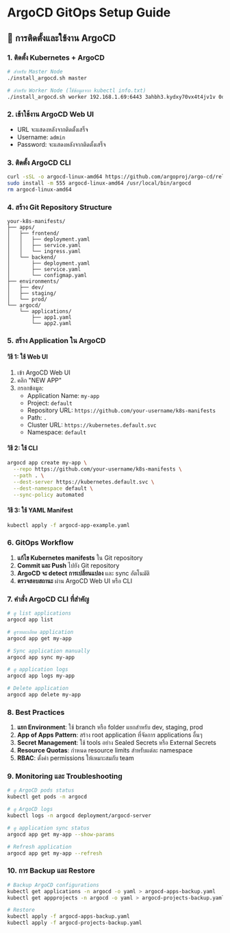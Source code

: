 # ArgoCD GitOps Setup Guide

## 🚀 การติดตั้งและใช้งาน ArgoCD

### 1. ติดตั้ง Kubernetes + ArgoCD
```bash
# สำหรับ Master Node
./install_argocd.sh master

# สำหรับ Worker Node (ใช้ข้อมูลจาก kubectl info.txt)
./install_argocd.sh worker 192.168.1.69:6443 3ahbh3.kydxy70vx4t4jv1v 0d72007ce0a0aff33388c965e1469e131df23150e71fc42a8a2ebf29cc30a87
```

### 2. เข้าใช้งาน ArgoCD Web UI
- URL จะแสดงหลังจากติดตั้งเสร็จ
- Username: `admin`
- Password: จะแสดงหลังจากติดตั้งเสร็จ

### 3. ติดตั้ง ArgoCD CLI
```bash
curl -sSL -o argocd-linux-amd64 https://github.com/argoproj/argo-cd/releases/latest/download/argocd-linux-amd64
sudo install -m 555 argocd-linux-amd64 /usr/local/bin/argocd
rm argocd-linux-amd64
```

### 4. สร้าง Git Repository Structure
```
your-k8s-manifests/
├── apps/
│   ├── frontend/
│   │   ├── deployment.yaml
│   │   ├── service.yaml
│   │   └── ingress.yaml
│   └── backend/
│       ├── deployment.yaml
│       ├── service.yaml
│       └── configmap.yaml
├── environments/
│   ├── dev/
│   ├── staging/
│   └── prod/
└── argocd/
    └── applications/
        ├── app1.yaml
        └── app2.yaml
```

### 5. สร้าง Application ใน ArgoCD

#### วิธี 1: ใช้ Web UI
1. เข้า ArgoCD Web UI
2. คลิก "NEW APP"
3. กรอกข้อมูล:
   - Application Name: `my-app`
   - Project: `default`
   - Repository URL: `https://github.com/your-username/k8s-manifests`
   - Path: `.`
   - Cluster URL: `https://kubernetes.default.svc`
   - Namespace: `default`

#### วิธี 2: ใช้ CLI
```bash
argocd app create my-app \
  --repo https://github.com/your-username/k8s-manifests \
  --path . \
  --dest-server https://kubernetes.default.svc \
  --dest-namespace default \
  --sync-policy automated
```

#### วิธี 3: ใช้ YAML Manifest
```bash
kubectl apply -f argocd-app-example.yaml
```

### 6. GitOps Workflow

1. **แก้ไข Kubernetes manifests** ใน Git repository
2. **Commit และ Push** ไปยัง Git repository
3. **ArgoCD จะ detect การเปลี่ยนแปลง** และ sync อัตโนมัติ
4. **ตรวจสอบสถานะ** ผ่าน ArgoCD Web UI หรือ CLI

### 7. คำสั่ง ArgoCD CLI ที่สำคัญ

```bash
# ดู list applications
argocd app list

# ดูรายละเอียด application
argocd app get my-app

# Sync application manually
argocd app sync my-app

# ดู application logs
argocd app logs my-app

# Delete application
argocd app delete my-app
```

### 8. Best Practices

1. **แยก Environment**: ใช้ branch หรือ folder แยกสำหรับ dev, staging, prod
2. **App of Apps Pattern**: สร้าง root application ที่จัดการ applications อื่นๆ
3. **Secret Management**: ใช้ tools อย่าง Sealed Secrets หรือ External Secrets
4. **Resource Quotas**: กำหนด resource limits สำหรับแต่ละ namespace
5. **RBAC**: ตั้งค่า permissions ให้เหมาะสมกับ team

### 9. Monitoring และ Troubleshooting

```bash
# ดู ArgoCD pods status
kubectl get pods -n argocd

# ดู ArgoCD logs
kubectl logs -n argocd deployment/argocd-server

# ดู application sync status
argocd app get my-app --show-params

# Refresh application
argocd app get my-app --refresh
```

### 10. การ Backup และ Restore

```bash
# Backup ArgoCD configurations
kubectl get applications -n argocd -o yaml > argocd-apps-backup.yaml
kubectl get appprojects -n argocd -o yaml > argocd-projects-backup.yaml

# Restore
kubectl apply -f argocd-apps-backup.yaml
kubectl apply -f argocd-projects-backup.yaml
```
